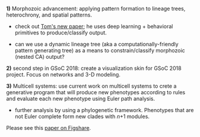 **1)** Morphozoic advancement: applying pattern formation to lineage trees, heterochrony, and spatial patterns.  

* check out [Tom's new paper](https://www.biorxiv.org/content/early/2018/11/30/478750); he uses deep learning + behavioral primitives to produce/classify output.  

* can we use a dynamic lineage tree (aka a computationally-friendly pattern generating tree) as a means to constrain/classify morphozoic (nested CA) output?


**2)** second step in GSoC 2018: create a visualization skin for GSoC 2018 project. Focus on networks and 3-D modeling.  


**3)** Multicell systems: use current work on multicell systems to crete a generative program that will produce new phenotypes according to rules and evaluate each new phenotype using Euler path analysis.  

* further analysis by using a phylogenetic framework. Phenotypes that are not Euler complete form new clades with _n_+1 modules.  

Please see this [paper on Figshare](https://figshare.com/articles/On_Braitenberg_s_Vehicles_Compound_Polygons_and_Evolutionary_Developmental_Structural_Complexity/4497107).
